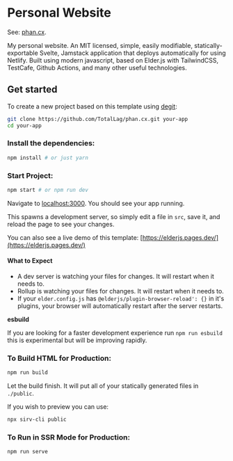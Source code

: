 # Personal Website

See: [phan.cx](https://phan.cx).

My personal website. An MIT licensed, simple, easily modifiable, statically-exportable Svelte, Jamstack application that deploys automatically for using Netlify. Built using modern javascript, based on Elder.js with TailwindCSS, TestCafe, Github Actions, and many other useful technologies.

## Get started

To create a new project based on this template using [degit](https://github.com/Rich-Harris/degit):

```bash
git clone https://github.com/TotalLag/phan.cx.git your-app
cd your-app
```

### Install the dependencies:

```bash
npm install # or just yarn
```

### Start Project:

```bash
npm start # or npm run dev
```

Navigate to [localhost:3000](http://localhost:3000). You should see your app running.

This spawns a development server, so simply edit a file in `src`, save it, and reload the page to see your changes.

You can also see a live demo of this template: [https://elderjs.pages.dev/](https://elderjs.pages.dev/)

#### What to Expect

- A dev server is watching your files for changes. It will restart when it needs to.
- Rollup is watching your files for changes. It will restart when it needs to.
- If your `elder.config.js` has `@elderjs/plugin-browser-reload': {}` in it's plugins, your browser will automatically restart after the server restarts.

**esbuild**

If you are looking for a faster development experience run `npm run esbuild` this is experimental but will be improving rapidly.

### To Build HTML for Production:

```bash
npm run build
```

Let the build finish. It will put all of your statically generated files in `./public`.

If you wish to preview you can use:

```bash
npx sirv-cli public
```

### To Run in SSR Mode for Production:

```bash
npm run serve
```
